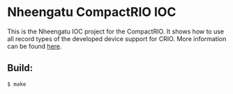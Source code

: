 # Nheengatu CompactRIO IOC

This is the Nheengatu IOC project for the CompactRIO. It shows how to use all record types of the developed device support for CRIO. More information can be found [here](https://github.com/lnls-sol/project-nheengatu/tree/master/docs).

## Build:

	$ make
